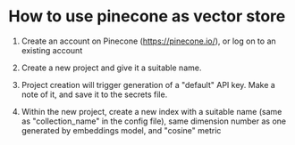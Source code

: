 # How to use pinecone as vector store

1. Create an account on Pinecone (https://pinecone.io/), or log on to an existing account

1. Create a new project and give it a suitable name.

1. Project creation will trigger generation of a "default" API key. Make a note of it, and save it to the secrets file.

1. Within the new project, create a new index with a suitable name (same as "collection_name" in the config file), same dimension number as one generated by embeddings model, and "cosine" metric
